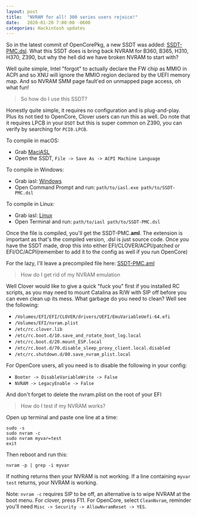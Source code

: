 ```yaml
---
layout: post
title:  "NVRAM for all! 300 series users rejoice!"
date:   2020-01-20 7:00:00 -0600
categories: Hackintosh updates
---
```


So in the latest commit of OpenCorePkg, a new SSDT was added: [SSDT-PMC.dsl](https://github.com/acidanthera/OpenCorePkg/blob/master/Docs/AcpiSamples/SSDT-PMC.dsl).
What this SSDT does is bring back NVRAM for B360, B365, H310, H370, Z390, but why the hell did we have broken NVRAM to start with?

Well quite simple, Intel "forgot" to actually declare the FW chip as MMIO in ACPI and so XNU will ignore the MMIO region declared by the UEFI memory map. And so NVRAM SMM page fault'ed on unmapped page access, oh what fun!

>    So how do I use this SSDT?

Honestly quite simple, it requires no configuration and is plug-and-play. Plus its not tied to OpenCore, Clover users can run this as well. Do note that it requires LPCB in your `DSDT` but this is super common on Z390, you can verify by searching for `PCI0.LPCB`.

To compile in macOS:

* Grab [MaciASL](https://github.com/acidanthera/MaciASL/releases)
* Open the SSDT, `File -> Save As -> ACPI Machine Language`

To compile in Windows:

* Grab iasl: [Windows](https://acpica.org/sites/acpica/files/iasl-win-20180105.zip)
* Open Command Prompt and run: `path/to/iasl.exe path/to/SSDT-PMC.dsl`

To compile in Linux:

* Grab iasl: [Linux](http://amdosx.kellynet.nl/iasl.zip)
* Open Terminal and run: `path/to/iasl path/to/SSDT-PMC.dsl`

Once the file is compiled, you'll get the SSDT-PMC.**aml**. The extension is important as that's the compiled version, .dsl is just source code. Once you have the SSDT made, drop this into either EFI/CLOVER/ACPI/patched or EFI/OC/ACPI(remember to add it to the config as well if you run OpenCore)

For the lazy, I'll leave a precompiled file here: [SSDT-PMC.aml](https://github.com/khronokernel/Opencore-Vanilla-Desktop-Guide/blob/master/extra-files/SSDT-PMC.aml)

>    How do I get rid of my NVRAM emulation

Well Clover would like to give a quick "fuck you" first if you installed RC scripts, as you may need to mount Catalina as R/W with SIP off before you can even clean up its mess. What garbage do you need to clean? Well see the following:

* `/Volumes/EFI/EFI/CLOVER/drivers/UEFI/EmuVariableUefi-64.efi`
* `/Volumes/EFI/nvram.plist`
* `/etc/rc.clover.lib`
* `/etc/rc.boot.d/10.save_and_rotate_boot_log.local`
* `/etc/rc.boot.d/20.mount_ESP.local`
* `/etc/rc.boot.d/70.disable_sleep_proxy_client.local.disabled`
* `/etc/rc.shutdown.d/80.save_nvram_plist.local​`


For OpenCore users, all you need is to disable the following in your config:

* `Booter -> DisableVariableWrite -> False`
* `NVRAM -> LegacyEnable -> False`

And don't forget to delete the nvram.plist on the root of your EFI

>    How do I test if my NVRAM works?

Open up terminal and paste one line at a time:


    sudo -s
    sudo nvram -c 
    sudo nvram myvar=test
    exit


Then reboot and run this:

    nvram -p | grep -i myvar


If nothing returns then your NVRAM is not working. If a line containing `myvar test` returns, your NVRAM is working.

Note: `nvram -c` requires SIP to be off, an alternative is to wipe NVRAM at the boot menu. For clover, press F11. For OpenCore, select `CleanNvram`, reminder you'll need `Misc -> Security -> AllowNvramReset -> YES`.
